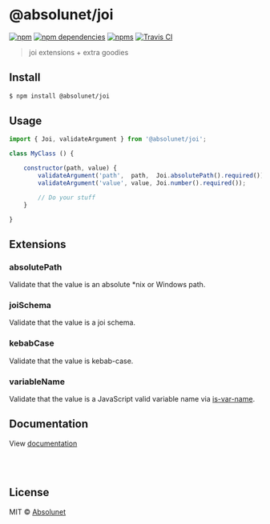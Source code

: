 # @absolunet/joi

[![npm](https://img.shields.io/npm/v/@absolunet/joi.svg)](https://www.npmjs.com/package/@absolunet/joi)
[![npm dependencies](https://david-dm.org/absolunet/node-joi/status.svg)](https://david-dm.org/absolunet/node-joi)
[![npms](https://badges.npms.io/%40absolunet%2Fjoi.svg)](https://npms.io/search?q=%40absolunet%2Fjoi)
[![Travis CI](https://travis-ci.com/absolunet/node-joi.svg?branch=master)](https://travis-ci.com/absolunet/node-joi/builds)

> joi extensions + extra goodies


## Install

```bash
$ npm install @absolunet/joi
```


## Usage

```js
import { Joi, validateArgument } from '@absolunet/joi';

class MyClass () {

	constructor(path, value) {
		validateArgument('path',  path,  Joi.absolutePath().required());
		validateArgument('value', value, Joi.number().required());

		// Do your stuff
	}

}
```



## Extensions

### absolutePath
Validate that the value is an absolute *nix or Windows path.

### joiSchema
Validate that the value is a joi schema.

### kebabCase
Validate that the value is kebab-case.

### variableName
Validate that the value is a JavaScript valid variable name via [is-var-name](https://github.com/shinnn/is-var-name).



## Documentation

View [documentation](https://documentation.absolunet.com/node-joi)






<br><br>

## License

MIT © [Absolunet](https://absolunet.com)
